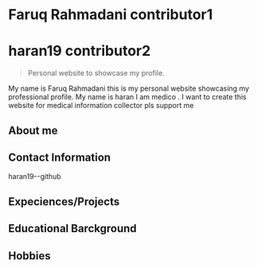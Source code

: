 # Faruq Rahmadani contributor1
# haran19 contributor2
> Personal website to showcase my profile.

My name is Faruq Rahmadani this is my personal website showcasing my professional profile.
My name is haran I am medico . I want to create this website for medical information collector pls support me
## About me

## Contact Information
haran19--github
## Expeciences/Projects

## Educational Barckground

## Hobbies 
